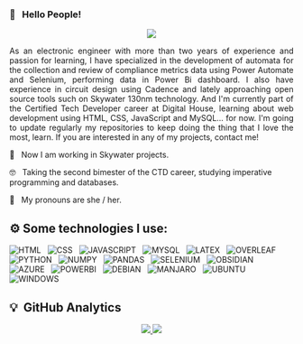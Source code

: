 ### 👋 &nbsp;&nbsp;Hello People! 
<p align="center">
  <img src="https://i.imgur.com/a9rUQ3a.png">
</p>

<p align="justify">
  As an electronic engineer with more than two years of experience and passion for learning, I have specialized in the development of automata for the collection and review of compliance metrics data using Power Automate and Selenium, performing data in Power Bi dashboard. I also have experience in circuit design using Cadence and lately approaching open source tools such on Skywater 130nm technology. And I'm currently part of the Certified Tech Developer career at Digital House, learning about web development using HTML, CSS, JavaScript and MySQL... for now. I'm going to update regularly my repositories to keep doing the thing that I love the most, learn. If you are interested in any of my projects, contact me!
  
🌱 &nbsp;&nbsp;Now I am working in Skywater projects.

🤓 &nbsp;&nbsp;Taking the second bimester of the CTD career, studying imperative programming and databases.

🌈 &nbsp;&nbsp;My pronouns are she / her.
</p>

## ⚙️ Some technologies I use:
  <p align="left">
    <img src="https://img.shields.io/badge/HTML5-E34F26?style=for-the-badge&logo=html5&logoColor=white" alt="HTML"/>&nbsp;&nbsp;
    <img src="https://img.shields.io/badge/CSS3-1572B6?style=for-the-badge&logo=css3&logoColor=white" alt="CSS"/>&nbsp;&nbsp;
    <img src="https://img.shields.io/badge/JavaScript-F7DF1E?style=for-the-badge&logo=javascript&logoColor=black" alt="JAVASCRIPT"/>&nbsp;&nbsp;
    <img src="https://img.shields.io/badge/MySQL-005C84?style=for-the-badge&logo=mysql&logoColor=white" alt="MYSQL"/>&nbsp;&nbsp;
    <img src="https://img.shields.io/badge/LaTeX-47A141?style=for-the-badge&logo=LaTeX&logoColor=white" alt="LATEX"/>&nbsp;&nbsp;
    <img src="https://img.shields.io/badge/Overleaf-47A141?style=for-the-badge&logo=Overleaf&logoColor=white" alt="OVERLEAF"/>&nbsp;&nbsp;
    <img src="https://img.shields.io/badge/Python-3776AB?style=for-the-badge&logo=python&logoColor=white" alt="PYTHON"/>&nbsp;&nbsp;
    <img src="https://img.shields.io/badge/Numpy-777BB4?style=for-the-badge&logo=numpy&logoColor=white" alt="NUMPY"/>&nbsp;&nbsp;
    <img src="https://img.shields.io/badge/Pandas-2C2D72?style=for-the-badge&logo=pandas&logoColor=white" alt="PANDAS"/>&nbsp;&nbsp;
    <img src="https://img.shields.io/badge/Selenium-43B02A?style=for-the-badge&logo=Selenium&logoColor=white" alt="SELENIUM"/>&nbsp;&nbsp;
    <img src="https://img.shields.io/badge/Obsidian-483699?style=for-the-badge&logo=Obsidian&logoColor=white" alt="OBSIDIAN"/>&nbsp;&nbsp;
    <img src="https://img.shields.io/badge/microsoft%20azure-0089D6?style=for-the-badge&logo=microsoft-azure&logoColor=white" alt="AZURE"/>&nbsp;&nbsp;
    <img src="https://img.shields.io/badge/PowerBI-F2C811?style=for-the-badge&logo=Power%20BI&logoColor=white" alt="POWERBI"/>&nbsp;&nbsp;
    <img src="https://img.shields.io/badge/Debian-A81D33?style=for-the-badge&logo=debian&logoColor=white" alt="DEBIAN"/>&nbsp;&nbsp;
    <img src="https://img.shields.io/badge/manjaro-35BF5C?style=for-the-badge&logo=manjaro&logoColor=white" alt="MANJARO"/>&nbsp;&nbsp;
    <img src="https://img.shields.io/badge/Ubuntu-E95420?style=for-the-badge&logo=ubuntu&logoColor=white" alt="UBUNTU"/>&nbsp;&nbsp;
    <img src="https://img.shields.io/badge/Windows-0078D6?style=for-the-badge&logo=windows&logoColor=white" alt="WINDOWS"/>&nbsp;&nbsp;
  </p>

## 💡 &nbsp;GitHub Analytics
<p align="center">
  <a href="https://github.com/laurasmendozad">
    <img src="https://github-readme-stats.vercel.app/api/top-langs/?username=laurasmendozad&theme=midnight-purple"/>
    <img src="https://github-readme-stats-git-masterrstaa-rickstaa.vercel.app/api?username=laurasmendozad&theme=midnight-purple"/>
  </a>
</p>

<!--
**laurasmendozad/laurasmendozad** is a ✨ _special_ ✨ repository because its `README.md` (this file) appears on your GitHub profile.

Here are some ideas to get you started:

- 🔭 I’m currently working on ...
- 🌱 I’m currently learning ...
- 👯 I’m looking to collaborate on ...
- 🤔 I’m looking for help with ...
- 💬 Ask me about ...
- 📫 How to reach me: ...
- 😄 Pronouns: ...
- ⚡ Fun fact: ...
-->


